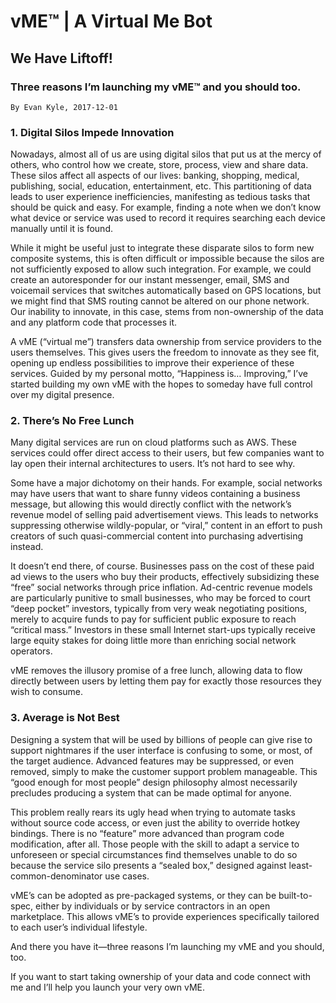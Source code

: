 # vME™ | A Virtual Me Bot

## We Have Liftoff!
### Three reasons I’m launching my vME™ and you should too.
`By Evan Kyle, 2017-12-01`

### 1. Digital Silos Impede Innovation
Nowadays, almost all of us are using digital silos that put us at the mercy of others, who control how we create, store, process, view and share data. These silos affect all aspects of our lives: banking, shopping, medical, publishing, social, education, entertainment, etc. This partitioning of data leads to user experience inefficiencies, manifesting as tedious tasks that should be quick and easy. For example, finding a note when we don’t know what device or service was used to record it requires searching each device manually until it is found.

While it might be useful just to integrate these disparate silos to form new composite systems, this is often difficult or impossible because the silos are not sufficiently exposed to allow such integration. For example, we could create an autoresponder for our instant messenger, email, SMS and voicemail services that switches automatically based on GPS locations, but we might find that SMS routing cannot be altered on our phone network. Our inability to innovate, in this case, stems from non-ownership of the data and any platform code that processes it.

A vME (“virtual me”) transfers data ownership from service providers to the users themselves. This gives users the freedom to innovate as they see fit, opening up endless possibilities to improve their experience of these services. Guided by my personal motto, “Happiness is… Improving,” I’ve started building my own vME with the hopes to someday have full control over my digital presence.

### 2. There’s No Free Lunch
Many digital services are run on cloud platforms such as AWS. These services could offer direct access to their users, but few companies want to lay open their internal architectures to users. It’s not hard to see why.

Some have a major dichotomy on their hands. For example, social networks may have users that want to share funny videos containing a business message, but allowing this would directly conflict with the network’s revenue model of selling paid advertisement views. This leads to networks suppressing otherwise wildly-popular, or “viral,” content in an effort to push creators of such quasi-commercial content into purchasing advertising instead.

It doesn’t end there, of course. Businesses pass on the cost of these paid ad views to the users who buy their products, effectively subsidizing these “free” social networks through price inflation. Ad-centric revenue models are particularly punitive to small businesses, who may be forced to court “deep pocket” investors, typically from very weak negotiating positions, merely to acquire funds to pay for sufficient public exposure to reach “critical mass.” Investors in these small Internet start-ups typically receive large equity stakes for doing little more than enriching social network operators.

vME removes the illusory promise of a free lunch, allowing data to flow directly between users by letting them pay for exactly those resources they wish to consume.

### 3. Average is Not Best
Designing a system that will be used by billions of people can give rise to support nightmares if the user interface is confusing to some, or most, of the target audience. Advanced features may be suppressed, or even removed, simply to make the customer support problem manageable. This “good enough for most people” design philosophy almost necessarily precludes producing a system that can be made optimal for anyone.

This problem really rears its ugly head when trying to automate tasks without source code access, or even just the ability to override hotkey bindings. There is no “feature” more advanced than program code modification, after all. Those people with the skill to adapt a service to unforeseen or special circumstances find themselves unable to do so because the service silo presents a “sealed box,” designed against least-common-denominator use cases.

vME’s can be adopted as pre-packaged systems, or they can be built-to-spec, either by individuals or by service contractors in an open marketplace. This allows vME’s to provide experiences specifically tailored to each user’s individual lifestyle.

And there you have it—three reasons I’m launching my vME and you should, too.

If you want to start taking ownership of your data and code connect with me and I’ll help you launch your very own vME.
